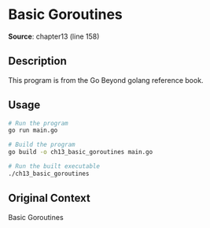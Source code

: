 # Basic Goroutines

**Source**: chapter13 (line 158)

## Description

This program is from the Go Beyond golang reference book.

## Usage

```bash
# Run the program
go run main.go

# Build the program
go build -o ch13_basic_goroutines main.go

# Run the built executable
./ch13_basic_goroutines
```

## Original Context

Basic Goroutines
